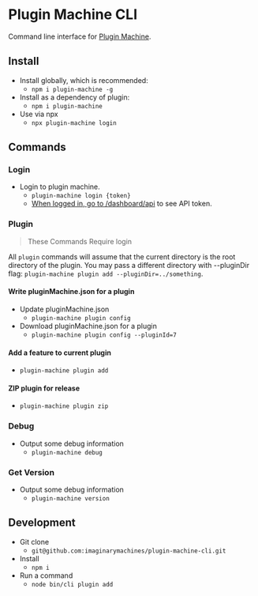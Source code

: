 # Plugin Machine CLI

Command line interface for [Plugin Machine](https://pluginmachine.com).

## Install

- Install globally, which is recommended:
    - `npm i plugin-machine -g`
- Install as a dependency of plugin:
    - `npm i plugin-machine`
- Use via npx
    - `npx plugin-machine login`

## Commands

### Login
- Login to plugin machine.
    - `plugin-machine login {token}`
    - [When logged in, go to /dashboard/api](https://pluginmachine.app/dashboard/api) to see API token.

### Plugin
> These Commands Require login

All `plugin` commands will assume that the current directory is the root directory of the plugin. You may pass a different directory with --pluginDir flag: `plugin-machine plugin add --pluginDir=../something`.

#### Write pluginMachine.json for a plugin

- Update pluginMachine.json
    - `plugin-machine plugin config`
- Download pluginMachine.json for a plugin
    - `plugin-machine plugin config --pluginId=7`

#### Add a feature to current plugin

- `plugin-machine plugin add`

#### ZIP plugin for release
- `plugin-machine plugin zip`

### Debug
- Output some debug information
	- `plugin-machine debug`

### Get Version
- Output some debug information
	- `plugin-machine version`

## Development

- Git clone
    - `git@github.com:imaginarymachines/plugin-machine-cli.git`
- Install
    - `npm i`
- Run a command
    - `node bin/cli plugin add`
